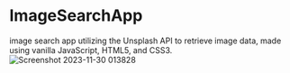 # ImageSearchApp
image search app utilizing the Unsplash API to retrieve image data, made using vanilla JavaScript, HTML5, and CSS3.
![Screenshot 2023-11-30 013828](https://github.com/striderzz/ImageSearchApp/assets/72110940/1e00f95f-09f7-4dc0-b10e-b21e49714831)
